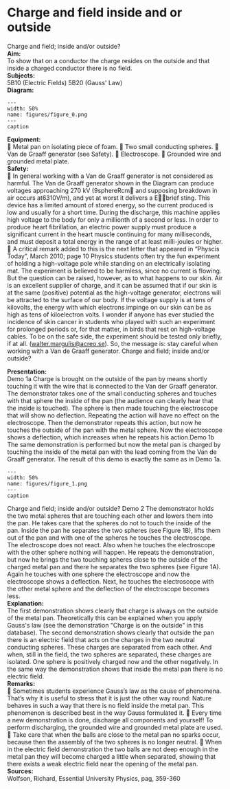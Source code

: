 # Charge and field inside and or outside 
 Charge and field; inside and/or outside?   
<b> Aim: </b>  
 To show that on a conductor the charge resides on the outside and that inside a charged conductor there is no field.    
<b> Subjects: </b>  
 5B10 (Electric Fields) 5B20 (Gauss' Law)   
<b> Diagram: </b>  
   
```{figure} figures/figure_0.png  
---  
width: 50%  
name: figures/figure_0.png  
---  
caption  
``` 
     
<b> Equipment: </b>  
  Metal pan on isolating piece of foam.  Two small conducting spheres.  Van de Graaff generator (see Safety).  Electroscope.  Grounded wire and grounded metal plate.   
<b> Safety: </b>  
  In general working with a Van de Graaff generator is not considered as harmful. The Van de Graaff generator shown in the Diagram can produce voltages approaching 270 kV (9sphereRcm and supposing breakdown in air occurs at6310V/m), and yet at worst it delivers a Ebrief sting. This device has a limited amount of stored energy, so the current produced is low and usually for a short time. During the discharge, this machine applies high voltage to the body for only a millionth of a second or less. In order to produce heart fibrillation, an electric power supply must produce a significant current in the heart muscle continuing for many milliseconds, and must deposit a total energy in the range of at least milli-joules or higher.   A critical remark added to this is the next letter that appeared in “Physcis Today”, March 2010; page 10 Physics students often try the fun experiment of holding a high-voltage pole while standing on an electrically isolating mat. The experiment is believed to be harmless, since no current is flowing. But the question can be raised, however, as to what happens to our skin. Air is an excellent supplier of charge, and it can be assumed that if our skin is at the same (positive) potential as the high-voltage generator, electrons will be attracted to the surface of our body. If the voltage supply is at tens of kilovolts, the energy with which electrons impinge on our skin can be as high as tens of kiloelectron volts. I wonder if anyone has ever studied the incidence of skin cancer in students who played with such an experiment for prolonged periods or, for that matter, in birds that rest on high-voltage cables. To be on the safe side, the experiment should be tested only briefly, if at all. (walter.margulis@acreo.se).                          So, the message is: stay careful when working with a Van de Graaff generator. Charge and field; inside and/or outside?
    
<b> Presentation: </b>  
 Demo 1a Charge is brought on the outside of the pan by means shortly touching it with the wire that is connected to the Van der Graaff generator. The demonstrator takes one of the small conducting spheres and touches with that sphere the inside of the pan (the audience can clearly hear that the inside is touched). The sphere is then made touching the electroscope that will show no deflection. Repeating the action will have no effect on the electroscope. Then the demonstrator repeats this action, but now he touches the outside of the pan with the metal sphere. Now the electroscope shows a deflection, which increases when he repeats his action.Demo 1b The same demonstration is performed but now the metal pan is charged by touching the inside of the metal pan with the lead coming from the Van de Graaff generator. The result of this demo is exactly the same as in Demo 1a.     
```{figure} figures/figure_1.png  
---  
width: 50%  
name: figures/figure_1.png  
---  
caption  
``` 
 Charge and field; inside and/or outside?  Demo 2 The demonstrator holds the two metal spheres that are touching each other and lowers them into the pan. He takes care that the spheres do not to touch the inside of the pan. Inside the pan he separates the two spheres (see Figure 1B), lifts them out of the pan and with one of the spheres he touches the electroscope. The electroscope does not react. Also when he touches the electroscope with the other sphere nothing will happen. He repeats the demonstration, but now he brings the two touching spheres close to the outside of the charged metal pan and there he separates the two spheres (see Figure 1A). Again he touches with one sphere the electroscope and now the electroscope shows a deflection. Next, he touches the electroscope with the other metal sphere and the deflection of the electroscope becomes less.   
<b> Explanation: </b>  
 The first demonstration shows clearly that charge is always on the outside of the metal pan. Theoretically this can be explained when you apply Gauss's law (see the demonstration "Charge is on the outside" in this database). The second demonstration shows clearly that outside the pan there is an electric field that acts on the charges in the two neutral conducting spheres. These charges are separated from each other. And when, still in the field, the two spheres are separated, these charges are isolated. One sphere is positively charged now and the other negatively. In the same way the demonstration shows that inside the metal pan there is no electric field.    
<b> Remarks: </b>  
  Sometimes students experience Gauss’s law as the cause of phenomena. That’s why it is useful to stress that it is just the other way round: Nature behaves in such a way that there is no field inside the metal pan. This phenomenon is described best in the way Gauss formulated it.   Every time a new demonstration is done, discharge all components and yourself! To perform discharging, the grounded wire and grounded metal plate are used.  Take care that when the balls are close to the metal pan no sparks occur, because then the assembly of the two spheres is no longer neutral.  When in the electric field demonstration the two balls are not deep enough in the metal pan they will become charged a little when separated, showing that there exists a weak electric field near the opening of the metal pan.   
<b> Sources: </b>  
 Wolfson, Richard, Essential University Physics, pag, 359-360   